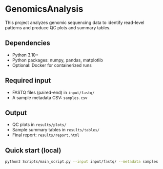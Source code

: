 # GenomicsAnalysis

This project analyzes genomic sequencing data to identify read-level patterns and produce QC plots and summary tables.

## Dependencies
- Python 3.10+
- Python packages: numpy, pandas, matplotlib
- Optional: Docker for containerized runs

## Required input
- FASTQ files (paired-end) in `input/fastq/`
- A sample metadata CSV: `samples.csv`

## Output
- QC plots in `results/plots/`
- Sample summary tables in `results/tables/`
- Final report: `results/report.html`

## Quick start (local)
```bash
python3 Scripts/main_script.py --input input/fastq/ --metadata samples.csv --out results/
